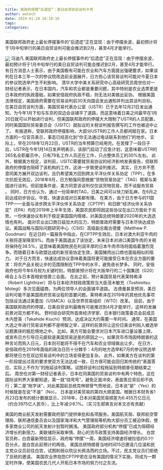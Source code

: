 ```yaml
---
title: 美政府停摆“后遗症”：美日自贸协定谈判卡壳
author: wetech
date: 2019-01-28 16:10:10
tags: 
categories: 
---
```

美国联邦政府史上最长停摆事件的“后遗症”正在显现：由于停摆余波，最初预计将于1月中旬举行的美日自贸谈判可能会推迟到2月，甚至4月才能举行。
<!-- more -->
<img align="center" border="0" src="https://imgcdn.yicai.com/uppics/images/2019/01/a681af0b272c17681bae208fdf294451.jpg" />
冯迪凡
美国联邦政府史上最长停摆事件的“后遗症”正在显现：由于停摆余波，最初预计将于1月中旬举行的美日自贸谈判可能会推迟到2月，甚至4月才能举行。
有日方消息人士表示，由于美国极有可能在农业和汽车方面提出强硬要求，如果谈判在日本三年一次的参议院改选前全面展开，日方担心该贸易谈判可能对今夏日本的参议院选举产生不利影响。
清华大学中美关系研究中心高级研究员周世俭对一财经记者表示，在日本国内，汽车和农业都是重要问题，其中特别是农业选票更是日本政府的执政基础，如果安倍政府执政不稳，则无法对美做出妥协。
根据美国法律规定，美国政府需要在贸易谈判前30天向国会发出通知并列出其谈判目标。
在美日自贸谈判方面，美国贸易代表办公室（USTR）已于去年12月21日发出通知，为今年1月下旬与东京的双边会谈铺平了道路，而这意味着日美之间最早在1月20日就可以开始进行谈判，但美国联邦政府的停摆大大限制了USTR的人员配置，同时美国国际贸易委员会（USITC）就拟议的关税谈判报告撰写的工作也被迫中止了。
有报道称，受联邦政府停摆影响，大部分USTR的工作人员都闲赋在家。日本方面的一位官员表示，事态已经恶化到“你无法通过电话联系到他们”的地步。
实际上，早在2018年12月22日，USTR的当年预算已经用完。在苦撑了一段日子后，USTR在今年1月14日发声明表示，该部门启动了应急计划，这意味着USTR的265名全职雇员中，只有79名工作人员还在工作，只占整体员工的30%左右。
此外，根据美方规定，谈判前，USITC需要就贸易协议的经济影响发表报告，但联邦政府的停摆也阻碍了该机构的工作，这进一步致使谈判推迟。
其实，日方并不愿意同美方展开双边谈判，且仍希望美方回到跨太平洋伙伴关系协定（TPP）。在多次抗拒无效后，2018年9月，日方勉强同意根据“货物贸易协定”（TAG）框架与美国进行谈判。但前提条件是，美方同意该谈判仅仅谈货物贸易，而不谈服务贸易 。
同时，日方也认为，通过一份简单的TAG，日美之间可以快刀斩乱麻，在6月之前达成初步协议。毕竟，快速谈成对日美都有理。
在美方，由于日方参与的11国TPP——全面与进步跨太平洋伙伴关系协定（CPTPP）和日欧“经济伙伴关系协定”（EPA）均在2019年上半年生效，美国农民即将因这些协议在出口方面处于劣势。一份快速协议有利于稳定美国国内情绪，对美国总统特朗普2020年的大选选情也有利。
面对农业出口商日益加大的压力，特朗普政府需要与日本尽快达成协议。美国战略与国际问题研究中心（CSIS）高级副总裁古德曼（Matthew P. Goodman）在近日的一篇报告中指出，在CPTPP生效后，日本对澳大利亚牛肉的关税将逐渐降至9%。而由于美国退出了该协定，未来日本对进口美国牛肉的关税将保持在38.5%，这意味着美国牧民在利润丰厚的日本牛肉市场将面临着激烈竞争。而随着日本与欧盟达成的新贸易协定生效，美国猪肉出口商也面临相似的阻力。
对于日方而言，快速达成协议意味着美国将更可能接受日本在农业方面的要求：将农产品关税让步的范围限制在TPP中的水平，避免夜长梦多。
同时，安倍政府也将今年6月视为关键时刻，特朗普预计将在大阪举行的二十国集团（G20）峰会上与日本首相安倍晋三会面。
在此之前，预计美国贸易代表莱特希泽（Robert Lighthizer）将与日本经济财政政策担当大臣茂木敏充（Toshimitsu Motegi）多次见面磋商，为两位领导人的会面铺平道路。
古德曼甚至预测，美日谈判可能不是美国政府贸易议程的首要问题。莱特希泽在2019年的其他优先事项包括设法通过美墨加（USMCA）以及世界贸易组织（WTO）改革。
目前，由于美国联邦政府的停摆，日美自贸谈判最晚有可能推迟到4月才能举行，这样的发展前景对双方都不利。
野村综合研究所首席经济学家、日本银行政策委员会前成员木内登英（Takahide Kiuchi）预测，达成决议大约需要一年时间。
通常，在美国大选之年进行贸易谈判都不是明智之举，这样的前景将让这份日美谈判陷入被选举议题裹挟的尴尬境地之中。
比如，美方可能会要求对日本汽车进口量设置上限，或宣布日方引导日元疲软是美国贸易逆差的原因之一。如果货币市场因特朗普的这种言论而购入日元，日本则可能将不得不在汽车和农业领域做出让步。
在日方，安倍政府在2019年面临的政治日历十分棘手：4月的地方选举和7月的参议院选举都将使日方在双边贸易谈判中的立场变得更加复杂。
此外，如果美方在谈判的第一阶段提出过高的要求使双方无法达成一致，日方很可能会回归其传统的“表面答应、实际上不作为”的拖延谈判策略，试图将谈判过程拖延到特朗普任期结束之后。
周世俭对第一财经记者表示，日本在同美国的贸易谈判中有两个特色，这在国际谈判界大家都知道，第一就“绕弯弯”，避免正面冲突，表面答应背后却不执行；第二是“拖字诀”，对此美国前总统克林顿曾气愤地说，日本说“是”（Yes）的时候就是在说“不是”（No）。
日本是对美贸易的第四大顺差国。根据日本财务省1月23日发布的统计数据显示，2018年，日本对美国贸易顺差为6.455万亿日元（约合3975亿人民币），比上年减少8.1%。（实习生郝爽言对本文亦有贡献）
 
 
美国的商业航天发射需要政府部门提供审批和各项服务。美国航天局、联邦航空管理局、联邦通信委员会以及国家海洋和大气管理局等机构大部分员工被迫休假，使多家商业公司的航天发射计划暂时搁浅。
美国政府部分机构“停摆”已成为阻碍经济增长的新阻力，美联储将采取审慎、耐心的货币政策支持美国经济增长。
白宫官员称，白宫最新预估显示，政府每“停摆”一周，美国经济增速将被拉低约0.1个百分点，是白宫此前预计的两倍。
美国总统特朗普当地时间15日邀请几位温和民主党众议员前往白宫，试图削弱众院议长佩洛西的立场。不过，民主党议员们拒绝了总统的邀请。
美国农业界抱怨CPTPP若在没有美国的情况下实施，将成为一颗定时炸弹，使美国农民几代人开拓日本市场的努力付之东流。
